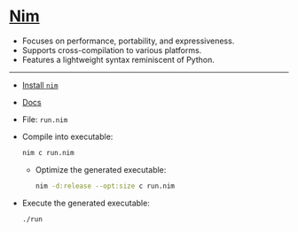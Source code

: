 # [Nim](https://nim-lang.org/)

- Focuses on performance, portability, and expressiveness.
- Supports cross-compilation to various platforms.
- Features a lightweight syntax reminiscent of Python.

---

- [Install `nim`](https://formulae.brew.sh/formula/nim#default)
- [Docs](https://narimiran.github.io/nim-basics/)
- File: `run.nim`

- Compile into executable:

  ```bash
  nim c run.nim
  ```

  - Optimize the generated executable:

    ```bash
    nim -d:release --opt:size c run.nim
    ```

- Execute the generated executable:

  ```bash
  ./run
  ```
